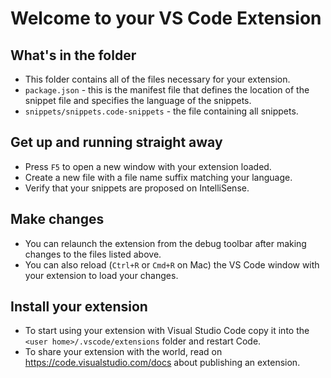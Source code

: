 # Welcome to your VS Code Extension

## What's in the folder

* This folder contains all of the files necessary for your extension.
* `package.json` - this is the manifest file that defines the location of the snippet file and specifies the language of the snippets.
* `snippets/snippets.code-snippets` - the file containing all snippets.

## Get up and running straight away

* Press `F5` to open a new window with your extension loaded.
* Create a new file with a file name suffix matching your language.
* Verify that your snippets are proposed on IntelliSense.

## Make changes

* You can relaunch the extension from the debug toolbar after making changes to the files listed above.
* You can also reload (`Ctrl+R` or `Cmd+R` on Mac) the VS Code window with your extension to load your changes.

## Install your extension

* To start using your extension with Visual Studio Code copy it into the `<user home>/.vscode/extensions` folder and restart Code.
* To share your extension with the world, read on https://code.visualstudio.com/docs about publishing an extension.

